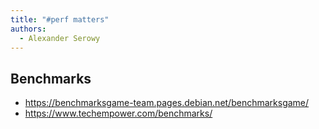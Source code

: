 ```yaml
---
title: "#perf matters"
authors:
  - Alexander Serowy
---
```


## Benchmarks

- <https://benchmarksgame-team.pages.debian.net/benchmarksgame/>
- <https://www.techempower.com/benchmarks/>
